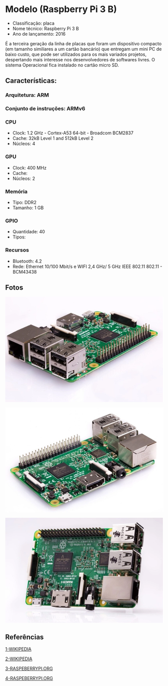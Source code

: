 # Modelo (Raspberry Pi 3 B)

- Classificação: placa
- Nome técnico: Raspberry Pi 3 B
- Ano de lançamento: 2016

É a terceira geração da linha de placas que foram um dispositivo compacto (em tamanho similiares a um cartão bancário) que entregam um mini PC de baixo custo,  que pode ser utilizados para os mais variados projetos, despertando mais interesse nos desenvolvedores de softwares livres.    O sistema Operacional fica instalado no cartão micro SD.  

## Características:  

### Arquitetura: ARM

### Conjunto de instruções: ARMv6

### CPU

- Clock: 	1.2 GHz - Cortex-A53 64-bit - Broadcom BCM2837
- Cache:  32kB Level 1 and 512kB Level 2
- Núcleos: 4

### GPU

- Clock: 400 MHz
- Cache: 
- Núcleos: 2

### Memória

- Tipo: DDR2
- Tamanho: 1 GB

### GPIO

- Quantidade: 40
- Tipos: 

### Recursos

- Bluetooth: 4.2
- Rede: Ethernet 10/100 Mbit/s  e WIFI 2,4 GHz/ 5 GHz IEEE 802.11 802.11 - BCM43438

## Fotos

![Raspeberry Pi 3B](imgs/raspberrypi3b_1.png)

![Raspeberry Pi 3B](imgs/raspberrypi3b_2.png)

![Raspeberry Pi 3B](imgs/raspberrypi3b_3.png)



## Referências

[1-WIKIPEDIA](https://pt.wikipedia.org/wiki/Raspberry_Pi)

[2-WIKIPEDIA](https://en.wikipedia.org/wiki/Raspberry_Pi_Foundation)

[3-RASPEBERRYPI.ORG](https://www.raspberrypi.org/products/raspberry-pi-3-model-b/)

[4-RASPEBERRYPI.ORG](https://www.raspberrypi.org/documentation/usage/gpio/)


